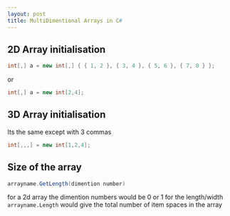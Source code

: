 ```yaml
---
layout: post
title: MultiDimentional Arrays in C#
---
```


## 2D Array initialisation

```csharp 
int[,] a = new int[,] { { 1, 2 }, { 3, 4 }, { 5, 6 }, { 7, 8 } }; 
```
or
```csharp
int[,] a = new int[2,4];
```
## 3D Array initialisation

Its the same except with 3 commas
```csharp
int[,,,] = new int[1,2,4];
```
## Size of the array
```csharp
arrayname.GetLength(dimention number)
```
for a 2d array the dimention numbers would be 0 or 1 for the length/width
`arrayname.Length` would give the total number of item spaces in the array


